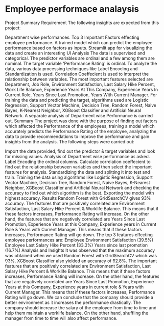# Employee performace analaysis 
Project Summary
Requirement
The following insights are expected from this project:

Department wise performances.
Top 3 Important Factors effecting employee performance.
A trained model which can predict the employee performance based on factors as inputs.
Streamlit app for visualizing the data and create an interesting UI
Analysis
The data is supervised and categorical. The predictor variables are ordinal and a few among them are nominal. The target variable 'Performance Rating' is ordinal.
To analyze the data, various data processing techniques like Label Encoding and Standardization is used. Correlation Coeffecient is used to interpret the relationship between variables. The most important features selected are Department, Job Role, Environment Satisfaction, Last Salary Hike Percent, Work Life Balance, Experience Years At This Company, Experience Years In Current Role, Years Since Last Promotion, Years With Current Manager.
For training the data and predicting the target, algorithms used are Logistic Regression, Support Vector Machine, Decision Tree, Random Forest, Naive Bayes, K-Nearest Neighbor, XGBoost Classifier and Artificial Neural Network.
A separate analysis of Department wise Performance is carried out.
Summary
The project was done with the purpose of finding out factors which affected the Performance of the employees, training a model which accurately predicts the Performance Rating of the employee, analyzing the data to provide recommendations to improve the performance and gain insights from the analysis. The following steps were carried out:

Import the data provided, find out the predictor & target variables and look for missing values.
Analysis of Department wise performance as asked.
Label Encoding the ordinal columns.
Calculate correlation coeffecient to find out the relationship between variables and then select the important features for analysis.
Standardizing the data and splitting it into test and train.
Training the data using algorithms like Logistic Regression, Support Vector Machine, Decision Tree, Random Forest, Naive Bayes, K-Nearest Neighbor, XGBoost Classifier and Artificial Neural Network and checking the accuracy to find out which algorithm is the best.
Exporting the model with highest accuracy.
Results
Random Forest with GridSearchCV gives 93% accuracy. The features that are positively correlated are Environment Satisfaction, Last Salary Hike Percent & Worklife Balance. This means that if these factors increases, Performance Rating will increase. On the other hand, the features that are negatively correlated are Years Since Last Promotion, Experience Years at this Company, Experience years in Current Role & Years with Current Manager. This means that if these factors increases, Performance Rating will go down.
The top 3 features effecting employee performances are:
Employee Environment Satisfaction (39.5%)
Employee Last Salary Hike Percent (33.3%)
Years since last promotion (16.7%)
Analysis and Insights
It was observed that the maximum accuracy was obtained when we used Random Forest with GridSearchCV which was 93%. XGBoost Classifier also yielded an accuracy of 92.8%.
The important features that are positively correlated are Environment Satisfaction, Last Salary Hike Percent & Worklife Balance. This means that if these factors increases, Performance Rating will increase. On the other hand, the features that are negatively correlated are Years Since Last Promotion, Experience Years at this Company, Experience years in current role & Years with Current Manager. This means that if these factors increases, Performance Rating will go down.
We can conclude that the company should provide a better environment as it increases the performance drastically. The company should increase the salary of the employee from time to time and help them maintain a worklife balance. On the other hand, shuffling the manager from time to time will also affect performance.
